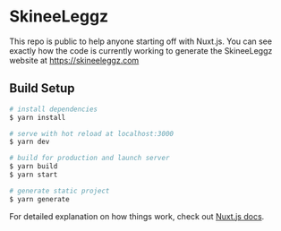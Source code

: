 # SkineeLeggz

This repo is public to help anyone starting off with Nuxt.js. You can see exactly how the code is currently working to generate the SkineeLeggz website at https://skineeleggz.com

## Build Setup

```bash
# install dependencies
$ yarn install

# serve with hot reload at localhost:3000
$ yarn dev

# build for production and launch server
$ yarn build
$ yarn start

# generate static project
$ yarn generate
```

For detailed explanation on how things work, check out [Nuxt.js docs](https://nuxtjs.org).

